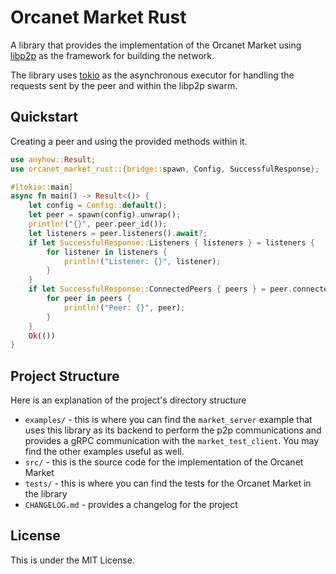 ﻿# Orcanet Market Rust

A library that provides the implementation of the Orcanet Market using [libp2p](https://github.com/libp2p/rust-libp2p) as the framework for building the network.

The library uses [tokio](https://tokio.rs/) as the asynchronous executor for handling the requests sent by the peer and within the libp2p swarm.

## Quickstart
Creating a peer and using the provided methods within it.

```Rust
use anyhow::Result;
use orcanet_market_rust::{bridge::spawn, Config, SuccessfulResponse};

#[tokio::main]
async fn main() -> Result<()> {
    let config = Config::default();
    let peer = spawn(config).unwrap();
    println!("{}", peer.peer_id());
    let listeners = peer.listeners().await?;
    if let SuccessfulResponse::Listeners { listeners } = listeners {
        for listener in listeners {
            println!("Listener: {}", listener);
        }
    }
    if let SuccessfulResponse::ConnectedPeers { peers } = peer.connected_peers().await? {
        for peer in peers {
            println!("Peer: {}", peer);
        }
    }
    Ok(())
}
```

## Project Structure
Here is an explanation of the project's directory structure
- `examples/` - this is where you can find the `market_server` example that uses this library as its backend to perform the p2p communications and provides a gRPC communication with the `market_test_client`. You may find the other examples useful as well.
- `src/` - this is the source code for the implementation of the Orcanet Market
- `tests/` - this is where you can find the tests for the Orcanet Market in the library
- `CHANGELOG.md` - provides a changelog for the project

## License
This is under the MIT License.

